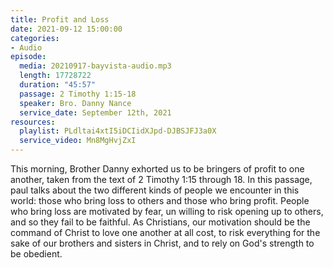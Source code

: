 ```yaml
---
title: Profit and Loss
date: 2021-09-12 15:00:00
categories:
- Audio
episode:
  media: 20210917-bayvista-audio.mp3
  length: 17728722
  duration: "45:57"
  passage: 2 Timothy 1:15-18
  speaker: Bro. Danny Nance
  service_date: September 12th, 2021
resources:
  playlist: PLdltai4xtI5iDCIidXJpd-DJBSJFJ3a0X
  service_video: Mn8MgHvjZxI
---
```

This morning, Brother Danny exhorted us to be bringers of profit to one another, taken from the text of 2 Timothy 1:15 through 18.  In this passage, paul talks about the two different kinds of people we encounter in this world: those who bring loss to others and those who bring profit.  People who bring loss are motivated by fear, un willing to risk opening up to others, and so they fail to be faithful.  As Christians, our motivation should be the command of Christ to love one another at all cost, to risk everything for the sake of our brothers and sisters in Christ, and to rely on God's strength to be obedient.